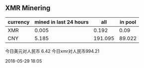 ## XMR Minering

|currency|mined in last 24 hours|all|in pool|
|---|---|---|---|
|XMR|0.005|0.192|0.09|
|CNY|5.185|191.095|89.022|

今日美元对人民币 6.42	今日xmr对人民币994.21


2018-05-29 18:05